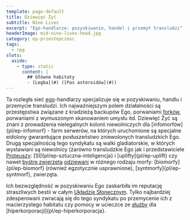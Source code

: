 ```yaml
---
template: page-default
title: Dziewięć Żyć
subtitle: Nine Lives
excerpt: "Ego-handlarze: pozyskiwanie, handel i przemyt transludzi"
headerImage: mid-nine-lives-head.jpg
category: ep-przestepczosc
tags:
  - rpg
slots:
  aside:
    - type: static
      content: |
        ## Główne habitaty
        - [Legba](#) ([Pas asteroidów](#))
---
```

Ta rozległa sieć [ego](#)-handlarzy specjalizuje się w pozyskiwaniu, handlu i przemycie transludzi. Ich najważniejszym polem działalności są przestępstwa związane z kradzieżą backupów Ego, porwaniami [forków](#), porwaniami z wymuszonym skanowaniem umysłu itd. Dziewięć Żyć są znani z prowadzenia nielegalnych kolonii niewolniczych dla [infomorfów]{pl/ep-infomorf} - farm serwerów, na których uruchomione są specjalne eidolony gwarantujące posłuszeństwo zniewolonych transludzkich Ego. Drugą specjalnością tego syndykatu są walki gladiatorskie, w których wystawiani są niewolnicy (zarówno transludzkie Ego jak i przedstawiciele [Proteuszy](#): [SI]{pl/ep-sztuczna-inteligencja} i [uplifty]{pl/ep-uplift} czy nawet [bystre zwierzęta](#) [odziewani](#) w różnego rodzaju morfy: [biomorfy]{pl/ep-biomorf} (również egzotycznie usprawnione), [syntmorfy]{pl/ep-syntmorf}, zwierzęta.

Ich bezwzględność w pozyskiwaniu Ego zaskarbiła im reputację straszliwych bestii w całym [Układzie Słonecznym]((#)). Tylko najbardziej zdesperowani zwracają się do tego syndykatu po przemycenie ich z macierzystego habitatu czy pomocy w ucieczce ze [służby](#) dla [hiperkorporacji]{pl/ep-hiperkorporacja}.
